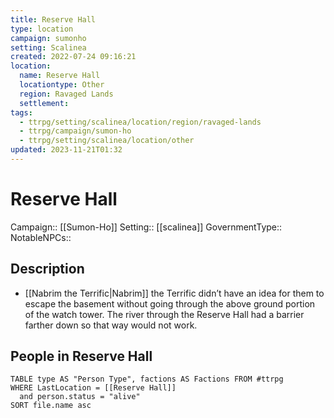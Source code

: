 ```yaml
---
title: Reserve Hall
type: location
campaign: sumonho
setting: Scalinea
created: 2022-07-24 09:16:21
location:
  name: Reserve Hall
  locationtype: Other
  region: Ravaged Lands
  settlement: 
tags:
  - ttrpg/setting/scalinea/location/region/ravaged-lands
  - ttrpg/campaign/sumon-ho
  - ttrpg/setting/scalinea/location/other
updated: 2023-11-21T01:32
---
```

# Reserve Hall

Campaign:: [[Sumon-Ho]]
Setting:: [[scalinea]]
GovernmentType::
NotableNPCs::

## Description

- [[Nabrim the Terrific|Nabrim]] the Terrific didn’t have an idea for them to escape the basement without going through the above ground portion of the watch tower. The river through the Reserve Hall had a barrier farther down so that way would not work.


## People in Reserve Hall

```dataview
TABLE type AS "Person Type", factions AS Factions FROM #ttrpg 
WHERE LastLocation = [[Reserve Hall]]
  and person.status = "alive"
SORT file.name asc
```
